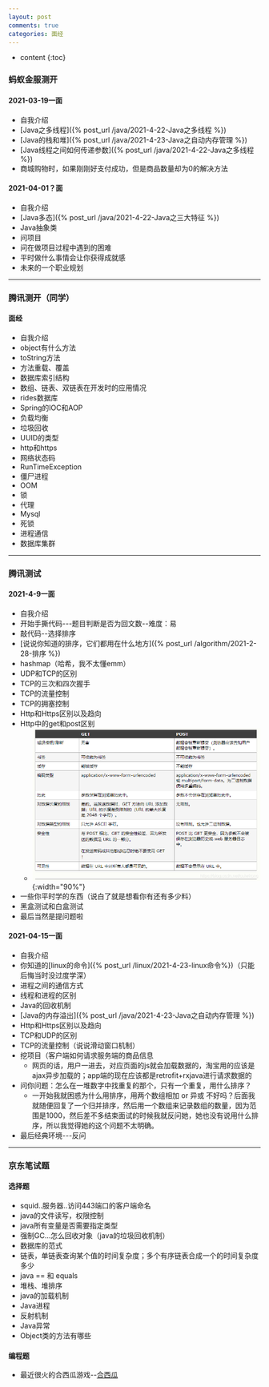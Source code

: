 ```yaml
---
layout: post
comments: true
categories: 面经
---
```


* content
{:toc}

### 蚂蚁金服测开

#### 2021-03-19一面
* 自我介绍
* [Java之多线程]({% post_url /java/2021-4-22-Java之多线程 %})
* [Java的栈和堆]({% post_url /java/2021-4-23-Java之自动内存管理 %})
* [Java线程之间如何传递参数]({% post_url /java/2021-4-22-Java之多线程 %})
* 商城购物时，如果刚刚好支付成功，但是商品数量却为0的解决方法

#### 2021-04-01？面
* 自我介绍
* [Java多态]({% post_url /java/2021-4-22-Java之三大特征 %})
* Java抽象类
* 问项目
* 问在做项目过程中遇到的困难
* 平时做什么事情会让你获得成就感
* 未来的一个职业规划

---

### 腾讯测开（同学）
#### 面经
* 自我介绍
* object有什么方法
* toString方法
* 方法重载、覆盖
* 数据库索引结构
* 数组、链表、双链表在开发时的应用情况
* rides数据库
* Spring的IOC和AOP
* 负载均衡
* 垃圾回收
* UUID的类型
* http和https
* 网络状态码
* RunTimeException
* 僵尸进程
* OOM
* 锁
* 代理
* Mysql
* 死锁
* 进程通信
* 数据库集群

---

### 腾讯测试
#### 2021-4-9一面
* 自我介绍
* 开始手撕代码---题目判断是否为回文数--难度：易
* 敲代码--选择排序
* [说说你知道的排序，它们都用在什么地方]({% post_url /algorithm/2021-2-28-排序 %})
* hashmap（哈希，我不太懂emm）
* UDP和TCP的区别
* TCP的三次和四次握手
* TCP的流量控制
* TCP的拥塞控制
* Http和Https区别以及趋向
* Http中的get和post区别
    * ![图1](\static\img\get_post.png){:width="90%"}
* 一些你平时学的东西（说白了就是想看你有还有多少料）
* 黑盒测试和白盒测试
* 最后当然是提问题啦

#### 2021-04-15一面
* 自我介绍
* 你知道的[linux的命令]({% post_url /linux/2021-4-23-linux命令%})（只能后悔当时没过度学深）
* 进程之间的通信方式
* 线程和进程的区别
* Java的回收机制
* [Java的内存溢出]({% post_url /java/2021-4-23-Java之自动内存管理 %})
* Http和Https区别以及趋向
* TCP和UDP的区别
* TCP的流量控制（说说滑动窗口机制）
* 挖项目（客户端如何请求服务端的商品信息
    * 网页的话，用户一进去，对应页面的js就会加载数据的，淘宝用的应该是ajax异步加载的；app端的现在应该都是retrofit+rxjava进行请求数据的
* 问你问题：怎么在一堆数字中找重复的那个，只有一个重复，用什么排序？
    * 一开始我就困惑为什么用排序，用两个数组相加 or 异或 不好吗？后面我就随便回复了一个归并排序，然后用一个数组来记录数组的数量，因为范围是1000，然后差不多结束面试的时候我就反问她，她也没有说用什么排序，所以我觉得她的这个问题不太明确。
* 最后经典环境---反问

---

### 京东笔试题

#### 选择题
* squid..服务器..访问443端口的客户端命名
* java的文件读写，权限控制
* java所有变量是否需要指定类型
* 强制GC...怎么回收对象（java的垃圾回收机制）
* 数据库的范式
* 链表，单链表查询某个值的时间复杂度；多个有序链表合成一个的时间复杂度多少
* java == 和 equals
* 堆栈、堆排序
* java的加载机制
* Java进程
* 反射机制
* Java异常
* Object类的方法有哪些

#### 编程题
* 最近很火的合西瓜游戏--[合西瓜](http://www.4399.com/flash/217989_4.htm)